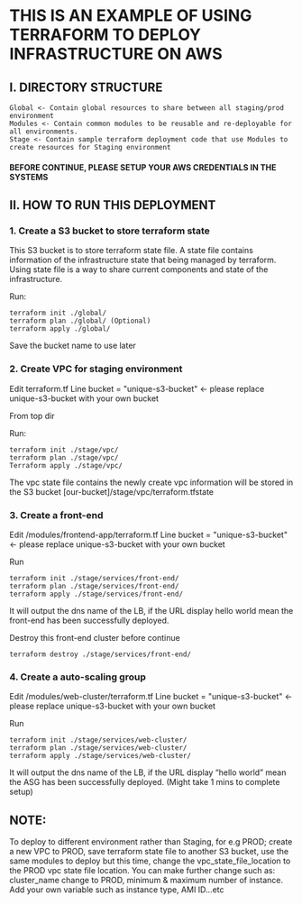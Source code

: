 # THIS IS AN EXAMPLE OF USING TERRAFORM TO DEPLOY INFRASTRUCTURE ON AWS


## I. DIRECTORY STRUCTURE

```
Global <- Contain global resources to share between all staging/prod environment
Modules <- Contain common modules to be reusable and re-deployable for all environments. 
Stage <- Contain sample terraform deployment code that use Modules to create resources for Staging environment
```

#### BEFORE CONTINUE, PLEASE SETUP YOUR AWS CREDENTIALS IN THE SYSTEMS

## II. HOW TO RUN THIS DEPLOYMENT

### 1. Create a S3 bucket to store terraform state

This S3 bucket is to store terraform state file. A state file contains information of the infrastructure state that being 
managed by terraform. Using state file is a way to share current components and state of the infrastructure. 

Run:

```
terraform init ./global/
terraform plan ./global/ (Optional)
terraform apply ./global/
```

Save the bucket name to use later


### 2. Create VPC for staging environment

Edit terraform.tf
Line bucket = "unique-s3-bucket" <- please replace unique-s3-bucket with your own bucket

From top dir

Run:

```
terraform init ./stage/vpc/
terraform plan ./stage/vpc/
Terraform apply ./stage/vpc/
```

The vpc state file contains the newly create vpc information will be stored in the S3 bucket [our-bucket]/stage/vpc/terraform.tfstate

### 3. Create a front-end 

Edit /modules/frontend-app/terraform.tf 
Line bucket = "unique-s3-bucket" <- please replace unique-s3-bucket with your own bucket

Run

```
terraform init ./stage/services/front-end/
terraform plan ./stage/services/front-end/
terraform apply ./stage/services/front-end/
```

It will output the dns name of the LB, if the URL display hello world mean the front-end has been successfully deployed.

Destroy this front-end cluster before continue

```
terraform destroy ./stage/services/front-end/
```

### 4. Create a auto-scaling group 

Edit /modules/web-cluster/terraform.tf 
Line bucket = "unique-s3-bucket" <- please replace unique-s3-bucket with your own bucket

Run
```
terraform init ./stage/services/web-cluster/
terraform plan ./stage/services/web-cluster/
terraform apply ./stage/services/web-cluster/
```

It will output the dns name of the LB, if the URL display “hello world” mean the ASG has been successfully deployed. (Might take 1 mins to complete setup)

## NOTE:
To deploy to different environment rather than Staging, for e.g PROD; create a new VPC to PROD, save terraform state file to another S3 bucket, use the same modules to deploy but this time, change the vpc_state_file_location to the PROD vpc state file location. You can make further change such as: cluster_name change to PROD, minimum & maximum number of instance. Add your own variable such as instance type, AMI ID…etc


